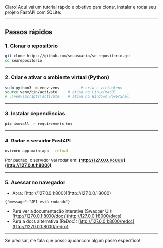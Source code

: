 Claro! Aqui vai um tutorial rápido e objetivo para clonar, instalar e rodar seu projeto FastAPI com SQLite:

---

## Passos rápidos

### 1. Clonar o repositório

```bash
git clone https://github.com/seuusuario/seurepositorio.git
cd seurepositorio
```

---

### 2. Criar e ativar o ambiente virtual (Python)

```bash
sudo python3 -m venv venv          # cria o virtualenv
source venv/bin/activate     # ativa no Linux/macOS
# .\venv\Scripts\activate    # ativa no Windows PowerShell
```

---

### 3. Instalar dependências

```bash
pip install -r requirements.txt
```

---

### 4. Rodar o servidor FastAPI

```bash
uvicorn app.main:app --reload
```

Por padrão, o servidor vai rodar em:
**[http://127.0.0.1:8000](http://127.0.0.1:8000)**

---

### 5. Acessar no navegador

-   Abra: [http://127.0.0.1:8000](http://127.0.0.1:8000)

```text
{"message":"API está rodando"}
```

-   Para ver a documentação interativa (Swagger UI):
    [http://127.0.0.1:8000/docs](http://127.0.0.1:8000/docs)
-   Para a docs alternativa (ReDoc):
    [http://127.0.0.1:8000/redoc](http://127.0.0.1:8000/redoc)

---

Se precisar, me fala que posso ajudar com algum passo específico!
